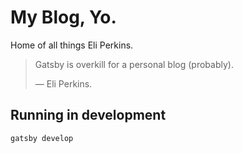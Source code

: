 # My Blog, Yo.

Home of all things Eli Perkins.

> Gatsby is overkill for a personal blog (probably).
>
> — Eli Perkins.

## Running in development
`gatsby develop`
